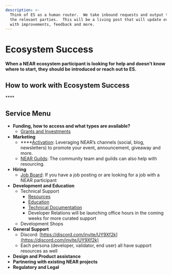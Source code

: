 ```yaml
---
description: >-
  Think of ES as a human router.  We take inbound requests and output them to
  the relevant parties.  This will be a living post that will update over time
  with improvements, feedback and more.
---
```


# Ecosystem Success

**When a NEAR ecosystem participant is looking for help and doesn’t know where to start, they should be introduced or reach out to ES.**  

## **How to work with Ecosystem Success**

\*\*\*\*

## **Service Menu**  

* **Funding, how to access and what types are available?**
  * [Grants and Investments](https://app.gitbook.com/@near/s/wiki/~/drafts/-MggQpkuxxGSy1Z_R3G0/getting-started/grants-and-funding)
* **Marketing**
  * \*\*\*\*[Activation](https://near.org/activate/): Leveraging NEAR’s channels \(social, blog, newsletters\) to promote your event, announcement, giveaway and more.
  * [NEAR Guilds](https://nearguilds.com/guilds/): The community team and guilds can also help with resourcing.
* **Hiring**
  * [Job Board](https://jobs.openweb.dev/): If you have a job posting or are looking for a job with a NEAR participant 
* **Development and Education**
  * Technical Support
    * [Resources](https://app.gitbook.com/@near/s/wiki/~/drafts/-MggQpkuxxGSy1Z_R3G0/developer/dev-docs)
    * [Education](https://app.gitbook.com/@near/s/wiki/~/drafts/-MggQpkuxxGSy1Z_R3G0/developer/dev-education)
    * [Technical Documentation](https://app.gitbook.com/@near/s/wiki/~/drafts/-MggQpkuxxGSy1Z_R3G0/technology/technical-documentation)
    * Developer Relations will be launching office hours in the coming weeks for more curated support
  * Development Shops
* **General Support**
  * Discord: [https://discord.com/invite/UY9Xf2k](https://discord.com/invite/UY9Xf2k)
  * Each persona \(developer, validator, end user\) all have support resources as well
* **Design and Product assistance**
* **Partnering with existing NEAR projects**
* **Regulatory and Legal**

